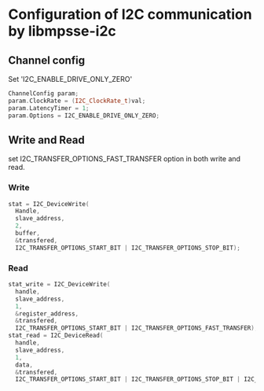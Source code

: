 # Configuration of I2C communication by libmpsse-i2c
## Channel config
Set 'I2C_ENABLE_DRIVE_ONLY_ZERO'

```CPP
ChannelConfig param;
param.ClockRate = (I2C_ClockRate_t)val;
param.LatencyTimer = 1;
param.Options = I2C_ENABLE_DRIVE_ONLY_ZERO;
```

## Write and Read
set I2C_TRANSFER_OPTIONS_FAST_TRANSFER option in both write and read.

### Write

```CPP
stat = I2C_DeviceWrite(
  Handle,
  slave_address,
  2,
  buffer,
  &transfered,
  I2C_TRANSFER_OPTIONS_START_BIT | I2C_TRANSFER_OPTIONS_STOP_BIT);
```

### Read

```CPP
stat_write = I2C_DeviceWrite(
  handle, 
  slave_address, 
  1, 
  &register_address, 
  &transfered, 
  I2C_TRANSFER_OPTIONS_START_BIT | I2C_TRANSFER_OPTIONS_FAST_TRANSFER);
stat_read = I2C_DeviceRead(
  handle, 
  slave_address, 
  1, 
  data, 
  &transfered, 
  I2C_TRANSFER_OPTIONS_START_BIT | I2C_TRANSFER_OPTIONS_STOP_BIT | I2C_TRANSFER_OPTIONS_NACK_LAST_BYTE | I2C_TRANSFER_OPTIONS_FAST_TRANSFER);
```

